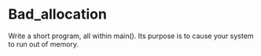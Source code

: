 # Bad_allocation
Write a short program,  all within main().   Its purpose is to cause your system to run out of memory.
